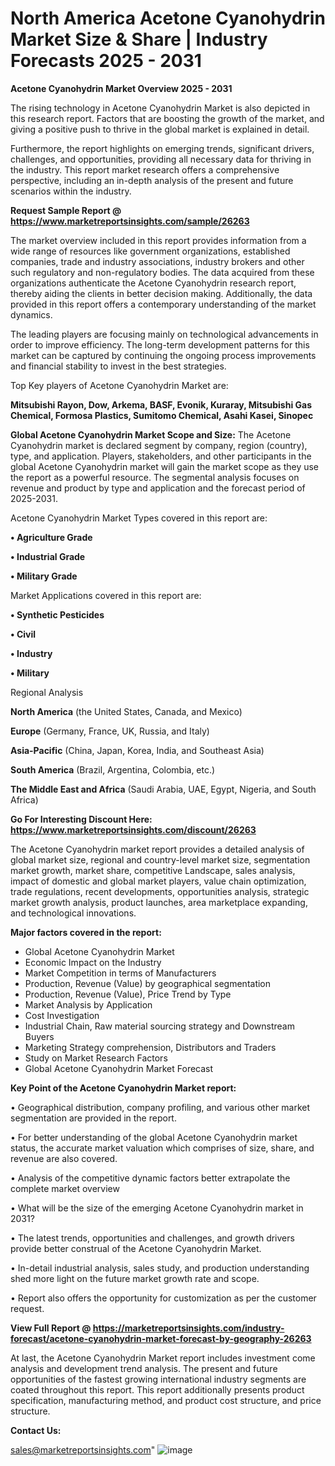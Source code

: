  # North America Acetone Cyanohydrin Market Size & Share | Industry Forecasts 2025 - 2031

<Strong> Acetone Cyanohydrin Market Overview 2025 - 2031</strong>

The rising technology in Acetone Cyanohydrin Market is also depicted in this research report. Factors that are boosting the growth of the market, and giving a positive push to thrive in the global market is explained in detail.

Furthermore, the report highlights on emerging trends, significant drivers, challenges, and opportunities, providing all necessary data for thriving in the industry. This report market research offers a comprehensive perspective, including an in-depth analysis of the present and future scenarios within the industry.

<strong>Request Sample Report @ <a href=https://www.marketreportsinsights.com/sample/26263>https://www.marketreportsinsights.com/sample/26263</a></strong>

The market overview included in this report provides information from a wide range of resources like government organizations, established companies, trade and industry associations, industry brokers and other such regulatory and non-regulatory bodies. The data acquired from these organizations authenticate the Acetone Cyanohydrin research report, thereby aiding the clients in better decision making. Additionally, the data provided in this report offers a contemporary understanding of the market dynamics.

The leading players are focusing mainly on technological advancements in order to improve efficiency. The long-term development patterns for this market can be captured by continuing the ongoing process improvements and financial stability to invest in the best strategies.

Top Key players of Acetone Cyanohydrin Market are:

<strong>Mitsubishi Rayon, Dow, Arkema, BASF, Evonik, Kuraray, Mitsubishi Gas Chemical, Formosa Plastics, Sumitomo Chemical, Asahi Kasei, Sinopec</strong>

<strong><b>Global Acetone Cyanohydrin Market Scope and Size:</b></strong>
The Acetone Cyanohydrin market is declared segment by company, region (country), type, and application. Players, stakeholders, and other participants in the global Acetone Cyanohydrin market will gain the market scope as they use the report as a powerful resource. The segmental analysis focuses on revenue and product by type and application and the forecast period of 2025-2031.

Acetone Cyanohydrin Market Types covered in this report are:

<strong>• Agriculture Grade

• Industrial Grade

• Military Grade</strong>

Market Applications covered in this report are:

<strong>• Synthetic Pesticides

• Civil

• Industry

• Military</strong> 

Regional Analysis

<strong>North America</strong> (the United States, Canada, and Mexico)

<strong>Europe</strong> (Germany, France, UK, Russia, and Italy)

<strong>Asia-Pacific</strong> (China, Japan, Korea, India, and Southeast Asia)

<strong>South America</strong> (Brazil, Argentina, Colombia, etc.)

<strong>The Middle East and Africa</strong> (Saudi Arabia, UAE, Egypt, Nigeria, and South Africa)

<strong>Go For Interesting Discount Here: <a href=https://www.marketreportsinsights.com/discount/26263>https://www.marketreportsinsights.com/discount/26263</a></strong>

The Acetone Cyanohydrin market report provides a detailed analysis of global market size, regional and country-level market size, segmentation market growth, market share, competitive Landscape, sales analysis, impact of domestic and global market players, value chain optimization, trade regulations, recent developments, opportunities analysis, strategic market growth analysis, product launches, area marketplace expanding, and technological innovations.

<strong><b>Major factors covered in the report:</b></strong>
<ul>
  <li>Global Acetone Cyanohydrin Market </li>
  <li>Economic Impact on the Industry</li>
  <li>Market Competition in terms of Manufacturers</li>
  <li>Production, Revenue (Value) by geographical segmentation</li>
  <li>Production, Revenue (Value), Price Trend by Type</li>
  <li>Market Analysis by Application</li>
  <li>Cost Investigation</li>
  <li>Industrial Chain, Raw material sourcing strategy and Downstream Buyers</li>
  <li>Marketing Strategy comprehension, Distributors and Traders</li>
  <li>Study on Market Research Factors</li>
  <li>Global Acetone Cyanohydrin Market Forecast</li>
</ul>

<strong><b>Key Point of the Acetone Cyanohydrin Market report:</b></strong>

• Geographical distribution, company profiling, and various other market segmentation are provided in the report.

• For better understanding of the global Acetone Cyanohydrin market status, the accurate market valuation which comprises of size, share, and revenue are also covered.

• Analysis of the competitive dynamic factors better extrapolate the complete market overview

• What will be the size of the emerging Acetone Cyanohydrin market in 2031?

• The latest trends, opportunities and challenges, and growth drivers provide better construal of the Acetone Cyanohydrin Market.

• In-detail industrial analysis, sales study, and production understanding shed more light on the future market growth rate and scope.

• Report also offers the opportunity for customization as per the customer request.

<strong><b>View Full Report @ <a href=https://marketreportsinsights.com/industry-forecast/acetone-cyanohydrin-market-forecast-by-geography-26263>https://marketreportsinsights.com/industry-forecast/acetone-cyanohydrin-market-forecast-by-geography-26263</a></b></strong>


At last, the Acetone Cyanohydrin Market report includes investment come analysis and development trend analysis. The present and future opportunities of the fastest growing international industry segments are coated throughout this report. This report additionally presents product specification, manufacturing method, and product cost structure, and price structure.

<strong>Contact Us:</strong>

sales@marketreportsinsights.com"
![image](https://github.com/user-attachments/assets/a8dcc482-ff94-4d90-ab9d-8d15998934ce)
